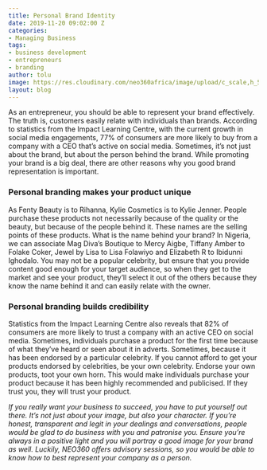 ```yaml
---
title: Personal Brand Identity
date: 2019-11-20 09:02:00 Z
categories:
- Managing Business
tags:
- business development
- entrepreneurs
- branding
author: tolu
image: https://res.cloudinary.com/neo360africa/image/upload/c_scale,h_500/v1574169263/NEO360%20BLOG/man-sitting-in-front-of-keyboard-2422278_vjewud.jpg
layout: blog
---
```


As an entrepreneur, you should be able to represent your brand effectively. The truth is, customers easily relate with individuals than brands. According to statistics from the Impact Learning Centre, with the current growth in social media engagements, 77% of consumers are more likely to buy from a company with a CEO that’s active on social media. Sometimes, it’s not just about the brand, but about the person behind the brand. While promoting your brand is a big deal, there are other reasons why you good brand representation is important.


### Personal branding makes your product unique

As Fenty Beauty is to Rihanna, Kylie Cosmetics is to Kylie Jenner. People purchase these products not necessarily because of the quality or the beauty, but because of the people behind it. These names are the selling points of these products. What is the name behind your brand? In Nigeria, we can associate Mag Diva’s Boutique to Mercy Aigbe, Tiffany Amber to Folake Coker, Jewel by Lisa to Lisa Folawiyo and Elizabeth R to Ibidunni Ighodalo. You may not be a popular celebrity, but ensure that you provide content good enough for your target audience, so when they get to the market and see your product, they’ll select it out of the others because they know the name behind it and can easily relate with the owner.


### Personal branding builds credibility

Statistics from the Impact Learning Centre also reveals that 82% of consumers are more likely to trust a company with an active CEO on social media. Sometimes, individuals purchase a product for the first time because of what they’ve heard or seen about it in adverts. Sometimes, because it has been endorsed by a particular celebrity. If you cannot afford to get your products endorsed by celebrities, be your own celebrity. Endorse your own products, toot your own horn. This would make individuals purchase your product because it has been highly recommended and publicised. If they trust you, they will trust your product.



*If you really want your business to succeed, you have to put yourself out there. It’s not just about your image, but also your character. If you’re honest, transparent and legit in your dealings and conversations, people would be glad to do business with you and patronise you. Ensure you’re always in a positive light and you will portray a good image for your brand as well.
Luckily, NEO360 offers advisory sessions, so you would be able to know how to best represent your company as a person.*
